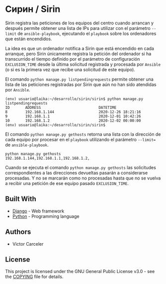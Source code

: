 # Сирин / Sirin

Sirin registra las peticiones de los equipos del centro cuando arrancan y después permite obtener una lista de IPs para utilizar con el parámetro `--limit` de `ansible-playbook`, ejecutando el `playbook` sobre los ordenadores que están encendidos.

La idea es que un ordenador notifica a Sirin que está encendido en cada arranque, pero Sirin únicamente registra la petición del ordenador si ha transcurrido el tiempo definido por el parámetro de configuración `EXCLUSION_TIME` desde la última solicitud registrada y procesada por `Ansible` (o si es la primera vez que recibe una solicitud de este equipo).

El comando `python manage.py listpendingrequests` permite obtener una lista de las peticiones registradas por Sirin que aún no han sido atendidas por `Ansible`.

~~~
(env) usuario@laika:~/desarrollo/sirin/sirin$ python manage.py listpendingrequests
ID       ADDRESS                          DATETIME                        
8        192.168.1.144                    2020-12-26 18:21:16             
9        192.168.1.1                      2020-12-01 10:42:26             
10       192.168.1.2                      2020-12-02 00:00:00             
(env) usuario@laika:~/desarrollo/sirin/sirin$
~~~

El comando `python manage.py gethosts` retorna una lista con la dirección de cada equipo por procesar en el `playbook` utilizando el parámetro `--limit=` de `ansible-playbook`.

~~~
python manage.py gethosts
192.168.1.144,192.168.1.1,192.168.1.2,
~~~

Cuando se ejecuta el comando `python manage.py gethosts` las solicitudes correspondientes a las direcciones devueltas pasarán a considerarse procesadas. Y no se marcarán como no procesadas hasta que no se vuelva a recibir una petición de ese equipo pasado `EXCLUSION_TIME`.



## Built With

* [Django](https://www.djangoproject.com/) - Web framework
* [Python](https://www.python.org/) - Programming language


## Authors

* Victor Carceler

## License

This project is licensed under the GNU General Public License v3.0 - see the [COPYING](COPYING) file for details.